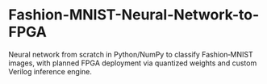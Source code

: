 # Fashion-MNIST-Neural-Network-to-FPGA
Neural network from scratch in Python/NumPy to classify Fashion‑MNIST images, with planned FPGA deployment via quantized weights and custom Verilog inference engine.
